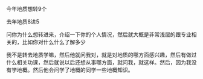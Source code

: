 今年地质想转9个

去年地质8进5

问你为什么想转进来，介绍一下你的个人情况，然后就大概是非常浅层的跟专业相关的，比如你对什么什么了解多少

我不是转去地质学嘛，然后他就问我对，就是对地质的哪方面感兴趣，然后有做过什么相关功课，然后就说以后还想从事哪方面，就问我，就这样。然后，因为我没有学地概。然后他会问学了地概的同学一些地概知识。